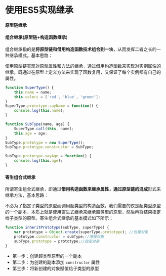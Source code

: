 # 使用ES5实现继承

#### 原型链继承



#### 组合继承(原型链+构造函数继承)

组合继承指的是**将原型链和借用构造函数技术组合到一块**，从而发挥二者之长的一种继承模式。基本思路：

使用原型链实现对原型属性和方法的继承，通过借用构造函数来实现对实例属性的继承，既通过在原型上定义方法来实现了函数复用，又保证了每个实例都有自己的属性。

```javascript
function SuperType() {
    this.name = name;
    this.colors = ['red', 'blue', 'green'];
}
SuperType.prototype.sayName = function() {
    console.log(this.name);
}

function SubType(name, age) {
    SuperType.call(this, name);
    this.age = age;
}
SubType.prototype = new SuperType();
SubType.prototype.constructor = SubType;

SubType.prototype.sayAge = function() {
    console.log(this.age);
}
```

#### 寄生组合式继承

所谓寄生组合式继承，即通过**借用构造函数来继承属性，通过原型链的混成**形式来继承方法，基本思路：

不必为了指定子类型的原型而调用超类型的构造函数，我们需要的仅是超类型原型的一个副本，本质上就是使用寄生式继承来继承超类型的原型，然后再将结果指定给子类型的原型。寄生组合式继承的基本模式如下所示：

```javascript
function inheritPrototype(subType, superType) {
    var prototype = Object.create(superType.prototype); //创建对象
    prototype.constructor = subType;//增强对象
    subType.prototype = prototype;//指定对象
}
```

- 第一步：创建超类型原型的一个副本
- 第二步：为创建的副本添加 `constructor` 属性
- 第三步：将新创建的对象赋值给子类型的原型